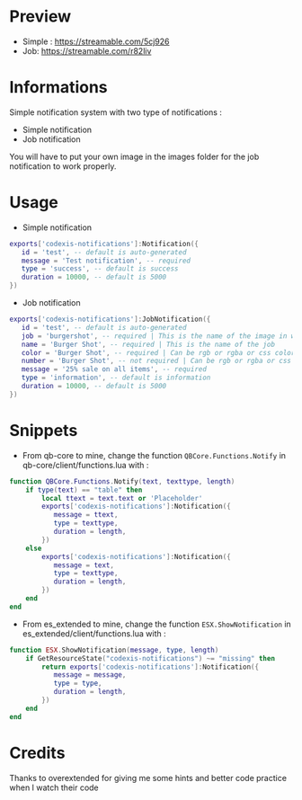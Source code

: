 # Preview
- Simple : https://streamable.com/5cj926
- Job: https://streamable.com/r82liv

# Informations
Simple notification system with two type of notifications :
- Simple notification
- Job notification

You will have to put your own image in the images folder for the job notification to work properly.

# Usage
- Simple notification
```lua
exports['codexis-notifications']:Notification({
   id = 'test', -- default is auto-generated
   message = 'Test notification', -- required
   type = 'success', -- default is success
   duration = 10000, -- default is 5000
})
```

- Job notification
```lua
exports['codexis-notifications']:JobNotification({
   id = 'test', -- default is auto-generated
   job = 'burgershot', -- required | This is the name of the image in web/build/images | require .png
   name = 'Burger Shot', -- required | This is the name of the job
   color = 'Burger Shot', -- required | Can be rgb or rgba or css color
   number = 'Burger Shot', -- not required | Can be rgb or rgba or css color
   message = '25% sale on all items', -- required
   type = 'information', -- default is information
   duration = 10000, -- default is 5000
})
```

# Snippets
- From qb-core to mine, change the function `QBCore.Functions.Notify` in qb-core/client/functions.lua with :
```lua
function QBCore.Functions.Notify(text, texttype, length)
    if type(text) == "table" then
        local ttext = text.text or 'Placeholder'
        exports['codexis-notifications']:Notification({
           message = ttext,
           type = texttype,
           duration = length,
        })
    else
        exports['codexis-notifications']:Notification({
           message = text,
           type = texttype,
           duration = length,
        })
    end
end
```
- From es_extended to mine, change the function `ESX.ShowNotification` in es_extended/client/functions.lua with :
```lua
function ESX.ShowNotification(message, type, length)
    if GetResourceState("codexis-notifications") ~= "missing" then
        return exports['codexis-notifications']:Notification({
           message = message,
           type = type,
           duration = length,
        })
    end
end
```

# Credits
Thanks to overextended for giving me some hints and better code practice when I watch their code
